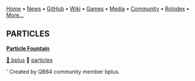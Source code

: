 [Home](https://qb64.com) • [News](news.md) • [GitHub](github.md) • [Wiki](wiki.md) • [Games](games.md) • [Media](media.md) • [Community](community.md) • [Rolodex](rolodex.md) • [More...](more.md)

## PARTICLES

**[Particle Fountain](particle-fountain/index)**

[🐝 bplus](bplus) 🔗 [particles](particles)

' Created by QB64 community member bplus.
